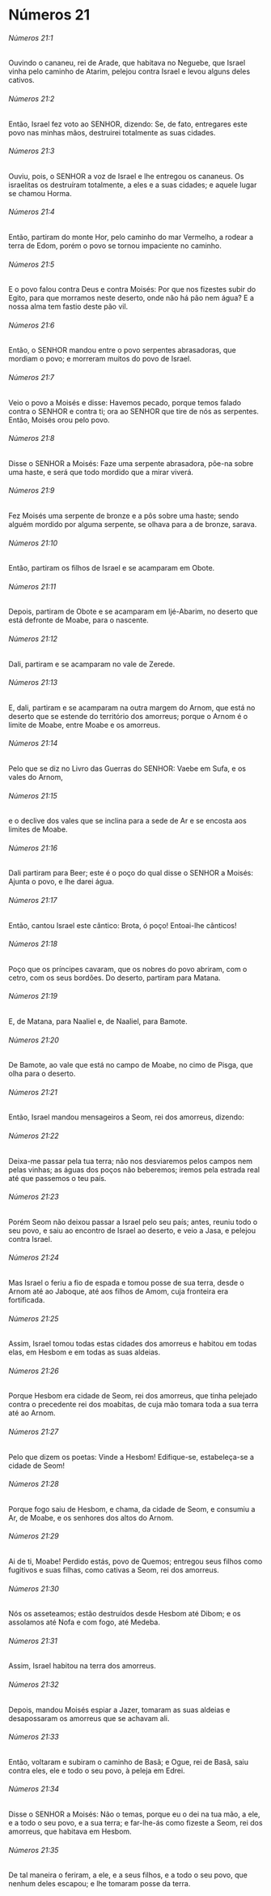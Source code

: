 # Números 21

###### Números 21:1

Ouvindo o cananeu, rei de Arade, que habitava no Neguebe, que Israel vinha pelo caminho de Atarim, pelejou contra Israel e levou alguns deles cativos.

###### Números 21:2

Então, Israel fez voto ao SENHOR, dizendo: Se, de fato, entregares este povo nas minhas mãos, destruirei totalmente as suas cidades.

###### Números 21:3

Ouviu, pois, o SENHOR a voz de Israel e lhe entregou os cananeus. Os israelitas os destruíram totalmente, a eles e a suas cidades; e aquele lugar se chamou Horma.

###### Números 21:4

Então, partiram do monte Hor, pelo caminho do mar Vermelho, a rodear a terra de Edom, porém o povo se tornou impaciente no caminho.

###### Números 21:5

E o povo falou contra Deus e contra Moisés: Por que nos fizestes subir do Egito, para que morramos neste deserto, onde não há pão nem água? E a nossa alma tem fastio deste pão vil.

###### Números 21:6

Então, o SENHOR mandou entre o povo serpentes abrasadoras, que mordiam o povo; e morreram muitos do povo de Israel.

###### Números 21:7

Veio o povo a Moisés e disse: Havemos pecado, porque temos falado contra o SENHOR e contra ti; ora ao SENHOR que tire de nós as serpentes. Então, Moisés orou pelo povo.

###### Números 21:8

Disse o SENHOR a Moisés: Faze uma serpente abrasadora, põe-na sobre uma haste, e será que todo mordido que a mirar viverá.

###### Números 21:9

Fez Moisés uma serpente de bronze e a pôs sobre uma haste; sendo alguém mordido por alguma serpente, se olhava para a de bronze, sarava.

###### Números 21:10

Então, partiram os filhos de Israel e se acamparam em Obote.

###### Números 21:11

Depois, partiram de Obote e se acamparam em Ijé-Abarim, no deserto que está defronte de Moabe, para o nascente.

###### Números 21:12

Dali, partiram e se acamparam no vale de Zerede.

###### Números 21:13

E, dali, partiram e se acamparam na outra margem do Arnom, que está no deserto que se estende do território dos amorreus; porque o Arnom é o limite de Moabe, entre Moabe e os amorreus.

###### Números 21:14

Pelo que se diz no Livro das Guerras do SENHOR: Vaebe em Sufa, e os vales do Arnom,

###### Números 21:15

e o declive dos vales que se inclina para a sede de Ar e se encosta aos limites de Moabe.

###### Números 21:16

Dali partiram para Beer; este é o poço do qual disse o SENHOR a Moisés: Ajunta o povo, e lhe darei água.

###### Números 21:17

Então, cantou Israel este cântico: Brota, ó poço! Entoai-lhe cânticos!

###### Números 21:18

Poço que os príncipes cavaram, que os nobres do povo abriram, com o cetro, com os seus bordões. Do deserto, partiram para Matana.

###### Números 21:19

E, de Matana, para Naaliel e, de Naaliel, para Bamote.

###### Números 21:20

De Bamote, ao vale que está no campo de Moabe, no cimo de Pisga, que olha para o deserto.

###### Números 21:21

Então, Israel mandou mensageiros a Seom, rei dos amorreus, dizendo:

###### Números 21:22

Deixa-me passar pela tua terra; não nos desviaremos pelos campos nem pelas vinhas; as águas dos poços não beberemos; iremos pela estrada real até que passemos o teu país.

###### Números 21:23

Porém Seom não deixou passar a Israel pelo seu país; antes, reuniu todo o seu povo, e saiu ao encontro de Israel ao deserto, e veio a Jasa, e pelejou contra Israel.

###### Números 21:24

Mas Israel o feriu a fio de espada e tomou posse de sua terra, desde o Arnom até ao Jaboque, até aos filhos de Amom, cuja fronteira era fortificada.

###### Números 21:25

Assim, Israel tomou todas estas cidades dos amorreus e habitou em todas elas, em Hesbom e em todas as suas aldeias.

###### Números 21:26

Porque Hesbom era cidade de Seom, rei dos amorreus, que tinha pelejado contra o precedente rei dos moabitas, de cuja mão tomara toda a sua terra até ao Arnom.

###### Números 21:27

Pelo que dizem os poetas: Vinde a Hesbom! Edifique-se, estabeleça-se a cidade de Seom!

###### Números 21:28

Porque fogo saiu de Hesbom, e chama, da cidade de Seom, e consumiu a Ar, de Moabe, e os senhores dos altos do Arnom.

###### Números 21:29

Ai de ti, Moabe! Perdido estás, povo de Quemos; entregou seus filhos como fugitivos e suas filhas, como cativas a Seom, rei dos amorreus.

###### Números 21:30

Nós os asseteamos; estão destruídos desde Hesbom até Dibom; e os assolamos até Nofa e com fogo, até Medeba.

###### Números 21:31

Assim, Israel habitou na terra dos amorreus.

###### Números 21:32

Depois, mandou Moisés espiar a Jazer, tomaram as suas aldeias e desapossaram os amorreus que se achavam ali.

###### Números 21:33

Então, voltaram e subiram o caminho de Basã; e Ogue, rei de Basã, saiu contra eles, ele e todo o seu povo, à peleja em Edrei.

###### Números 21:34

Disse o SENHOR a Moisés: Não o temas, porque eu o dei na tua mão, a ele, e a todo o seu povo, e a sua terra; e far-lhe-ás como fizeste a Seom, rei dos amorreus, que habitava em Hesbom.

###### Números 21:35

De tal maneira o feriram, a ele, e a seus filhos, e a todo o seu povo, que nenhum deles escapou; e lhe tomaram posse da terra.

